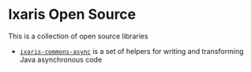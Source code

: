 # Ixaris Open Source

This is a collection of open source libraries

- [`ixaris-commons-async`](commons-async/README.md) is a set of helpers for writing and transforming Java asynchronous code
